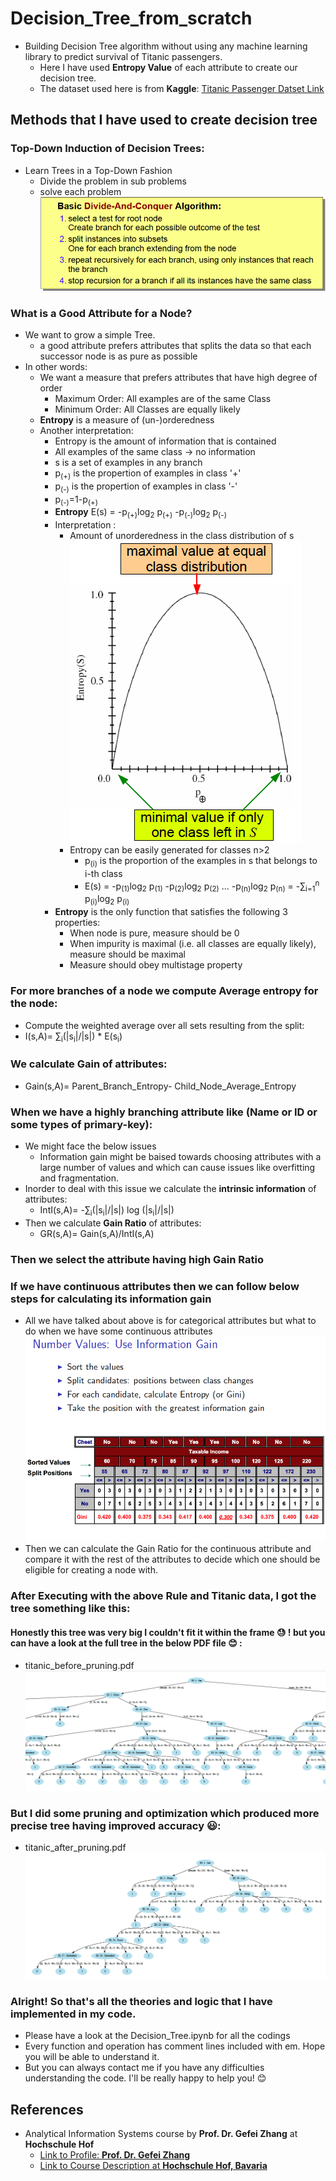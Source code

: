 # Decision_Tree_from_scratch
- Building Decision Tree algorithm without using any machine learning library to predict survival of Titanic passengers.
  - Here I have used **Entropy Value** of each attribute to create our decision tree.
  - The dataset used here is from **Kaggle**: [Titanic Passenger Datset Link](https://www.kaggle.com/c/titanic)
## Methods that I have used to create decision tree
### Top-Down Induction of Decision Trees:
- Learn Trees in a Top-Down Fashion
  - Divide the problem in sub problems
  - solve each problem
  ![Divide-and-Conquer Approach](Divide-And-Conquer.png)
### What is a Good Attribute for a Node?
- We want to grow a simple Tree.
  - a good attribute prefers attributes that splits the data so that each successor node is as pure as possible
- In other words:
  - We want a measure that prefers attributes that have high degree of order
    - Maximum Order: All examples are of the same Class
    - Minimum Order: All Classes are equally likely
  - **Entropy** is a measure of (un-)orderedness
  - Another interpretation:
    - Entropy is the amount of information that is contained
    - All examples of the same class -> no information
    - s is a set of examples in any branch
    - p<sub>(+)</sub> is the propertion of examples in class '+'
    - p<sub>(-)</sub> is the propertion of examples in class '-'
    - p<sub>(-)</sub>=1-p<sub>(+)</sub> 
    - **Entropy** E(s) = -p<sub>(+)</sub>log<sub>2</sub> p<sub>(+)</sub> -p<sub>(-)</sub>log<sub>2</sub> p<sub>(-)</sub> 
    - Interpretation :
      - Amount of unorderedness in the class distribution of s
      ![Entropy_Calculation_plus_minus.png](Entropy_Calculation_plus_minus.png)
      - Entropy can be easily generated for classes n>2 
        - p<sub>(i)</sub> is the proportion of the examples in s that belongs to i-th class
        - E(s) = -p<sub>(1)</sub>log<sub>2</sub> p<sub>(1)</sub> -p<sub>(2)</sub>log<sub>2</sub> p<sub>(2)</sub> ... -p<sub>(n)</sub>log<sub>2</sub> p<sub>(n)</sub> = -&sum;<sub>i=1</sub><sup>n</sup> p<sub>(i)</sub>log<sub>2</sub> p<sub>(i)</sub>
    - **Entropy** is the only function that satisfies the following 3 properties:
      - When node is pure, measure should be 0
      - When impurity is maximal (i.e. all classes are equally likely), measure should be maximal
      - Measure should obey multistage property
### For more branches of a node we compute Average entropy for the node:
- Compute the weighted average over all sets resulting from the split:
- I(s,A)= &sum;<sub>i</sub>(|s<sub>i</sub>|/|s|) * E(s<sub>i</sub>)
### We calculate Gain of attributes:
- Gain(s,A)= Parent_Branch_Entropy- Child_Node_Average_Entropy
### When we have a highly branching attribute like (Name or ID or some types of primary-key):
- We might face the below issues
  - Information gain might be baised towards choosing attributes with a large number of values and which can cause issues like overfitting and fragmentation.
- Inorder to deal with this issue we calculate the **intrinsic information** of attributes:
  - IntI(s,A)= -&sum;<sub>i</sub>(|s<sub>i</sub>|/|s|) log (|s<sub>i</sub>|/|s|) 
- Then we calculate **Gain Ratio** of attributes:
  - GR(s,A)= Gain(s,A)/IntI(s,A)
### Then we select the attribute having high Gain Ratio
### If we have continuous attributes then we can follow below steps for calculating its information gain
- All we have talked about above is for categorical attributes but what to do when we have some continuous attributes
![continuous_attribute_steps.png](continuous_attribute_steps.png)
- Then we can calculate the Gain Ratio for the continuous attribute and compare it with the rest of the attributes to decide which one should be eligible for creating a node with.
### After Executing with the above Rule and Titanic data, I got the tree something like this:
#### Honestly this tree was very big I couldn't fit it within the frame :sweat: ! but you can have a look at the full tree in the below PDF file :blush: :
- titanic_before_pruning.pdf
![titanic_before_pruning.png](titanic_before_pruning.png)
### But I did some pruning and optimization which produced more precise tree having improved accuracy :smiley::
- titanic_after_pruning.pdf
![titanic_after_pruning.png](titanic_after_pruning.png)

### Alright! So that's all the theories and logic that I have implemented in my code.
- Please have a look at the Decision_Tree.ipynb for all the codings
- Every function and operation has comment lines included with em. Hope you will be able to understand it.
- But you can always contact me if you have any difficulties understanding the code. I'll be really happy to help you! :blush: 

##  References
- Analytical Information Systems course by **Prof. Dr. Gefei Zhang** at **Hochschule Hof**
    - [Link to Profile: **Prof. Dr. Gefei Zhang**](https://people.f4.htw-berlin.de/~zhangg/)
    - [Link to Course Description at **Hochschule Hof, Bavaria**](https://www.hof-university.com/graduate-school/masters-program-full-time/software-engineering-for-industrial-applications-meng.html)
